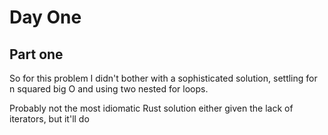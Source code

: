 # Day One

## Part one

So for this problem I didn't bother with a sophisticated solution, settling for n squared big O and using two nested for loops.

Probably not the most idiomatic Rust solution either given the lack of iterators, but it'll do
